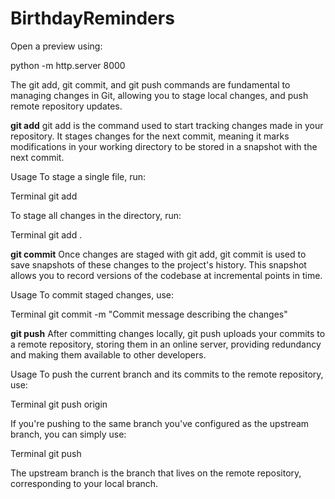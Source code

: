 # BirthdayReminders

Open a preview using:

python -m http.server 8000


The git add, git commit, and git push commands are fundamental to managing changes in Git, allowing you to stage local changes, and push remote repository updates.

**git add**
git add is the command used to start tracking changes made in your repository. It stages changes for the next commit, meaning it marks modifications in your working directory to be stored in a snapshot with the next commit.

Usage
To stage a single file, run:

Terminal
git add <file-name>


To stage all changes in the directory, run:

Terminal
git add .


**git commit**
Once changes are staged with git add, git commit is used to save snapshots of these changes to the project's history. This snapshot allows you to record versions of the codebase at incremental points in time.

Usage
To commit staged changes, use:

Terminal
git commit -m "Commit message describing the changes"


**git push**
After committing changes locally, git push uploads your commits to a remote repository, storing them in an online server, providing redundancy and making them available to other developers.

Usage
To push the current branch and its commits to the remote repository, use:

Terminal
git push origin <branch-name>


If you're pushing to the same branch you've configured as the upstream branch, you can simply use:

Terminal
git push


The upstream branch is the branch that lives on the remote repository, corresponding to your local branch.